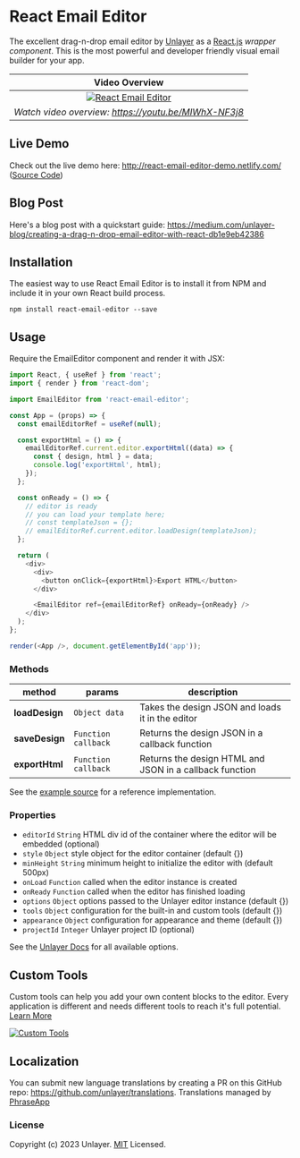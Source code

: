 # React Email Editor

The excellent drag-n-drop email editor by [Unlayer](https://unlayer.com/embed) as a [React.js](http://facebook.github.io/react) _wrapper component_. This is the most powerful and developer friendly visual email builder for your app.

|                                                          Video Overview                                                           |
| :-------------------------------------------------------------------------------------------------------------------------------: |
| [![React Email Editor](https://unroll-assets.s3.amazonaws.com/unlayervideotour.png)](https://www.youtube.com/watch?v=MIWhX-NF3j8) |
|                                       _Watch video overview: https://youtu.be/MIWhX-NF3j8_                                        |

## Live Demo

Check out the live demo here: http://react-email-editor-demo.netlify.com/ ([Source Code](https://github.com/unlayer/react-email-editor/tree/master/demo/src))

## Blog Post

Here's a blog post with a quickstart guide: https://medium.com/unlayer-blog/creating-a-drag-n-drop-email-editor-with-react-db1e9eb42386

## Installation

The easiest way to use React Email Editor is to install it from NPM and include it in your own React build process.

```
npm install react-email-editor --save
```

## Usage

Require the EmailEditor component and render it with JSX:

```javascript
import React, { useRef } from 'react';
import { render } from 'react-dom';

import EmailEditor from 'react-email-editor';

const App = (props) => {
  const emailEditorRef = useRef(null);

  const exportHtml = () => {
    emailEditorRef.current.editor.exportHtml((data) => {
      const { design, html } = data;
      console.log('exportHtml', html);
    });
  };

  const onReady = () => {
    // editor is ready
    // you can load your template here;
    // const templateJson = {};
    // emailEditorRef.current.editor.loadDesign(templateJson);
  };

  return (
    <div>
      <div>
        <button onClick={exportHtml}>Export HTML</button>
      </div>

      <EmailEditor ref={emailEditorRef} onReady={onReady} />
    </div>
  );
};

render(<App />, document.getElementById('app'));
```

### Methods

| method         | params              | description                                             |
| -------------- | ------------------- | ------------------------------------------------------- |
| **loadDesign** | `Object data`       | Takes the design JSON and loads it in the editor        |
| **saveDesign** | `Function callback` | Returns the design JSON in a callback function          |
| **exportHtml** | `Function callback` | Returns the design HTML and JSON in a callback function |

See the [example source](https://github.com/unlayer/react-email-editor/blob/master/demo/index.tsx) for a reference implementation.

### Properties

- `editorId` `String` HTML div id of the container where the editor will be embedded (optional)
- `style` `Object` style object for the editor container (default {})
- `minHeight` `String` minimum height to initialize the editor with (default 500px)
- `onLoad` `Function` called when the editor instance is created
- `onReady` `Function` called when the editor has finished loading
- `options` `Object` options passed to the Unlayer editor instance (default {})
- `tools` `Object` configuration for the built-in and custom tools (default {})
- `appearance` `Object` configuration for appearance and theme (default {})
- `projectId` `Integer` Unlayer project ID (optional)

See the [Unlayer Docs](https://docs.unlayer.com/) for all available options.

## Custom Tools

Custom tools can help you add your own content blocks to the editor. Every application is different and needs different tools to reach it's full potential. [Learn More](https://docs.unlayer.com/docs/custom-tools)

[![Custom Tools](https://unroll-assets.s3.amazonaws.com/custom_tools.png)](https://docs.unlayer.com/docs/custom-tools)

## Localization

You can submit new language translations by creating a PR on this GitHub repo: https://github.com/unlayer/translations. Translations managed by [PhraseApp](https://phraseapp.com)

### License

Copyright (c) 2023 Unlayer. [MIT](LICENSE) Licensed.
